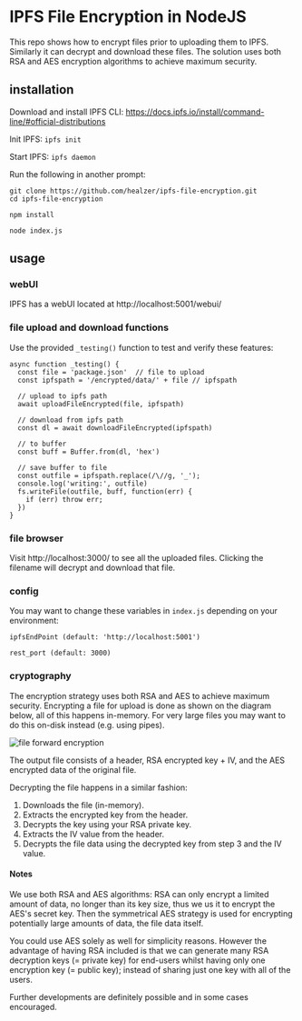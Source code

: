 # IPFS File Encryption in NodeJS

This repo shows how to encrypt files prior to uploading them to IPFS. Similarly it can decrypt and download these files. The solution uses both RSA and AES encryption algorithms to achieve maximum security.

## installation
Download and install IPFS CLI: https://docs.ipfs.io/install/command-line/#official-distributions

Init IPFS: `ipfs init`

Start IPFS: `ipfs daemon`

Run the following in another prompt:
```
git clone https://github.com/healzer/ipfs-file-encryption.git
cd ipfs-file-encryption

npm install

node index.js
```
## usage

### webUI
IPFS has a webUI located at http://localhost:5001/webui/

### file upload and download functions
Use the provided `_testing()` function to test and verify these features:

```JS
async function _testing() {
  const file = 'package.json'  // file to upload
  const ipfspath = '/encrypted/data/' + file // ipfspath
  
  // upload to ipfs path
  await uploadFileEncrypted(file, ipfspath)
  
  // download from ipfs path
  const dl = await downloadFileEncrypted(ipfspath)
  
  // to buffer
  const buff = Buffer.from(dl, 'hex')

  // save buffer to file
  const outfile = ipfspath.replace(/\//g, '_');
  console.log('writing:', outfile)
  fs.writeFile(outfile, buff, function(err) {
    if (err) throw err;
  })
}
```
### file browser
Visit http://localhost:3000/ to see all the uploaded files. Clicking the filename will decrypt and download that file.

### config
You may want to change these variables in `index.js` depending on your environment:

`ipfsEndPoint (default: 'http://localhost:5001')`

`rest_port (default: 3000)`

### cryptography

The encryption strategy uses both RSA and AES to achieve maximum security.
Encrypting a file for upload is done as shown on the diagram below, all of this happens in-memory.
For very large files you may want to do this on-disk instead (e.g. using pipes).

![file forward encryption](https://raw.githubusercontent.com/healzer/ipfs-file-encryption/main/assets/imgs/ipfs_encrypt.png?token=ACIMQFUGCX2TFDIEK6MNOWK72C6LC)

The output file consists of a header, RSA encrypted key + IV, and the AES encrypted data of the original file.

Decrypting the file happens in a similar fashion:
1. Downloads the file (in-memory).
2. Extracts the encrypted key from the header.
3. Decrypts the key using your RSA private key.
4. Extracts the IV value from the header.
5. Decrypts the file data using the decrypted key from step 3 and the IV value.

#### Notes
We use both RSA and AES algorithms: RSA can only encrypt a limited amount of data, no longer than its key size, thus we us it to encrypt the AES's secret key. Then the symmetrical AES strategy is used for encrypting potentially large amounts of data, the file data itself.

You could use AES solely as well for simplicity reasons. However the advantage of having RSA included is that we can generate many RSA decryption keys (= private key) for end-users whilst having only one encryption key (= public key); instead of sharing just one key with all of the users.

Further developments are definitely possible and in some cases encouraged.

